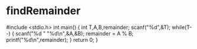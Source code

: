 # findRemainder

#include <stdio.h> 
int main() {
    int T,A,B,remainder;
    scanf("%d",&T);
    while(T--)
    {
        scanf("%d " "%d\n",&A,&B);
        remainder = A % B;
        printf("%d\n",remainder);
    }
	return 0;
	}
